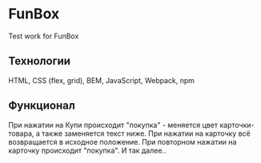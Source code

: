 # FunBox
Test work for FunBox

## Технологии
HTML, CSS (flex, grid), BEM, JavaScript, Webpack, npm

## Функционал
При нажатии на Купи происходит "покупка" - меняется цвет карточки-товара, а также заменяется текст ниже.
При нажатии на карточку всё возвращается в исходное положение.
При повторном нажатии на карточку происходит "покупка".
И так далее..
